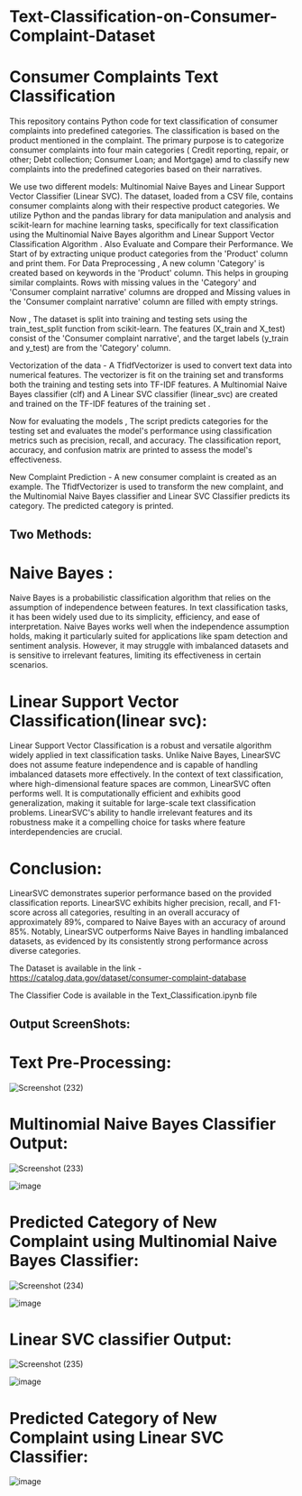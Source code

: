 # Text-Classification-on-Consumer-Complaint-Dataset


# Consumer Complaints Text Classification

This repository contains Python code for text classification of consumer complaints into predefined categories. The classification is based on the product mentioned in the complaint. The primary purpose is to categorize consumer complaints into four main categories ( Credit reporting, repair, or other; Debt collection; Consumer Loan; and Mortgage) amd to classify new complaints into the predefined categories based on their narratives.

We use two different models: Multinomial Naive Bayes and Linear Support Vector Classifier (Linear SVC). The dataset, loaded from a CSV file, contains consumer complaints along with their respective product categories. 
We utilize Python and the pandas library for data manipulation and analysis and scikit-learn for machine learning tasks, specifically for text classification using the Multinomial Naive Bayes algorithm and Linear Support Vector Classification Algorithm . Also Evaluate and Compare their Performance.
We Start of by extracting unique product categories from the 'Product' column and print them.
For Data Preprocessing , A new column 'Category' is created based on keywords in the 'Product' column. This helps in grouping similar complaints.
Rows with missing values in the 'Category' and 'Consumer complaint narrative' columns are dropped and Missing values in the 'Consumer complaint narrative' column are filled with empty strings.

Now , The dataset is split into training and testing sets using the train_test_split function from scikit-learn. The features (X_train and X_test) consist of the 'Consumer complaint narrative', and the target labels (y_train and y_test) are from the 'Category' column.

Vectorization of the data  - A TfidfVectorizer is used to convert text data into numerical features. The vectorizer is fit on the training set and transforms both the training and testing sets into TF-IDF features. A Multinomial Naive Bayes classifier (clf) and A Linear SVC classifier (linear_svc) are created and trained on the TF-IDF features of the training set .

Now for evaluating the models , The script predicts categories for the testing set and evaluates the model's performance using classification metrics such as precision, recall, and accuracy.
The classification report, accuracy, and confusion matrix are printed to assess the model's effectiveness.


New Complaint Prediction - A new consumer complaint is created as an example. The TfidfVectorizer is used to transform the new complaint, and the Multinomial Naive Bayes classifier and Linear SVC Classifier predicts its category. The predicted category is printed.

## Two Methods:

# Naive Bayes :

Naive Bayes is a probabilistic classification algorithm that relies on the assumption of independence between features. In text classification tasks, it has been widely used due to its simplicity, efficiency, and ease of interpretation. Naive Bayes works well when the independence assumption holds, making it particularly suited for applications like spam detection and sentiment analysis. However, it may struggle with imbalanced datasets and is sensitive to irrelevant features, limiting its effectiveness in certain scenarios.

# Linear Support Vector Classification(linear svc):

Linear Support Vector Classification is a robust and versatile algorithm widely applied in text classification tasks. Unlike Naive Bayes, LinearSVC does not assume feature independence and is capable of handling imbalanced datasets more effectively. In the context of text classification, where high-dimensional feature spaces are common, LinearSVC often performs well. It is computationally efficient and exhibits good generalization, making it suitable for large-scale text classification problems. LinearSVC's ability to handle irrelevant features and its robustness make it a compelling choice for tasks where feature interdependencies are crucial.

# Conclusion:

LinearSVC demonstrates superior performance based on the provided classification reports. LinearSVC exhibits higher precision, recall, and F1-score across all categories, resulting in an overall accuracy of approximately 89%, compared to Naive Bayes with an accuracy of around 85%. Notably, LinearSVC outperforms Naive Bayes in handling imbalanced datasets, as evidenced by its consistently strong performance across diverse categories.


The Dataset is available in the link - https://catalog.data.gov/dataset/consumer-complaint-database

The Classifier Code is available in the Text_Classification.ipynb file

## Output ScreenShots:

# Text Pre-Processing:

![Screenshot (232)](https://github.com/devmd6/Text-Classification-on-Consumer-Complaint-Dataset/assets/85011993/0434b7db-ad33-4c59-b1c8-1945ebffb540)

# Multinomial Naive Bayes Classifier Output:

![Screenshot (233)](https://github.com/devmd6/Text-Classification-on-Consumer-Complaint-Dataset/assets/85011993/86cdb888-496a-42d7-a02b-c8d6fad9a33a)

![image](https://github.com/devmd6/Text-Classification-on-Consumer-Complaint-Dataset/assets/85011993/65204b2d-1cf6-4a7f-9db0-a30b19b8fa40)

# Predicted Category of New Complaint using Multinomial Naive Bayes Classifier:

![Screenshot (234)](https://github.com/devmd6/Text-Classification-on-Consumer-Complaint-Dataset/assets/85011993/3b6c382e-ecee-481a-9584-d704275c12ec)

![image](https://github.com/devmd6/Text-Classification-on-Consumer-Complaint-Dataset/assets/85011993/89ed36b6-f5fa-473b-904a-ef8154b9d27f)

# Linear SVC classifier Output:

![Screenshot (235)](https://github.com/devmd6/Text-Classification-on-Consumer-Complaint-Dataset/assets/85011993/33004201-66fe-4983-842d-868e7d004124)

![image](https://github.com/devmd6/Text-Classification-on-Consumer-Complaint-Dataset/assets/85011993/9d9a3095-15d5-4495-b295-1c0362c19739)

# Predicted Category of New Complaint using Linear SVC Classifier:

![image](https://github.com/devmd6/Text-Classification-on-Consumer-Complaint-Dataset/assets/85011993/a6973b27-d08b-4ed5-abd8-605047cb5c67)







